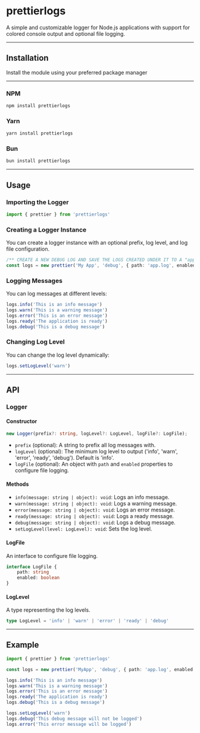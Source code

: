 # prettierlogs

A simple and customizable logger for Node.js applications with support for colored console output and optional file logging.

---

## Installation

Install the module using your preferred package manager

---

### NPM

```sh
npm install prettierlogs
```

### Yarn

```sh
yarn install prettierlogs
```

### Bun

```sh
bun install prettierlogs
```

---

## Usage

### Importing the Logger

```ts
import { prettier } from 'prettierlogs'
```

### Creating a Logger Instance

You can create a logger instance with an optional prefix, log level, and log file configuration.

```ts
/** CREATE A NEW DEBUG LOG AND SAVE THE LOGS CREATED UNDER IT TO A "app.log" FILE */
const logs = new prettier('My App', 'debug', { path: 'app.log', enabled: true })
```

### Logging Messages

You can log messages at different levels:

```ts
logs.info('This is an info message')
logs.warn('This is a warning message')
logs.error('This is an error message')
logs.ready('The application is ready')
logs.debug('This is a debug message')
```

### Changing Log Level

You can change the log level dynamically:

```ts
logs.setLogLevel('warn')
```

---

## API

### Logger

#### Constructor

```ts
new Logger(prefix?: string, logLevel?: LogLevel, logFile?: LogFile);
```

- `prefix` (optional): A string to prefix all log messages with.
- `logLevel` (optional): The minimum log level to output ('info', 'warn', 'error', 'ready', 'debug'). Default is 'info'.
- `logFile` (optional): An object with `path` and `enabled` properties to configure file logging.

#### Methods

- `info(message: string | object): void`: Logs an info message.
- `warn(message: string | object): void`: Logs a warning message.
- `error(message: string | object): void`: Logs an error message.
- `ready(message: string | object): void`: Logs a ready message.
- `debug(message: string | object): void`: Logs a debug message.
- `setLogLevel(level: LogLevel): void`: Sets the log level.

#### LogFile

An interface to configure file logging.

```ts
interface LogFile {
    path: string
    enabled: boolean
}
```

#### LogLevel

A type representing the log levels.

```ts
type LogLevel = 'info' | 'warn' | 'error' | 'ready' | 'debug'
```

---

## Example

```ts
import { prettier } from 'prettierlogs'

const logs = new prettier('MyApp', 'debug', { path: 'app.log', enabled: true })

logs.info('This is an info message')
logs.warn('This is a warning message')
logs.error('This is an error message')
logs.ready('The application is ready')
logs.debug('This is a debug message')

logs.setLogLevel('warn')
logs.debug('This debug message will not be logged')
logs.error('This error message will be logged')
```
